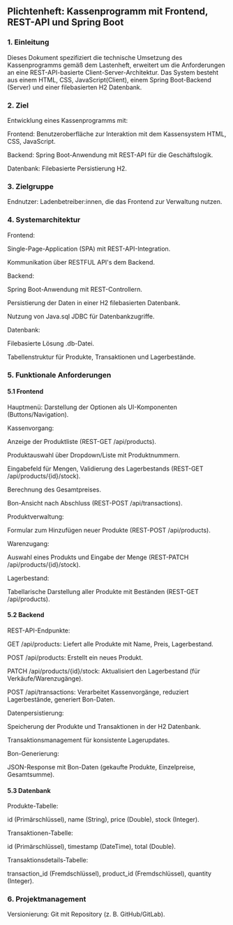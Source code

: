 ## Plichtenheft: Kassenprogramm mit Frontend, REST-API und Spring Boot

### 1. Einleitung
Dieses Dokument spezifiziert die technische Umsetzung des Kassenprogramms gemäß dem Lastenheft, erweitert um die Anforderungen an eine REST-API-basierte Client-Server-Architektur. Das System besteht aus einem HTML, CSS, JavaScript(Client), einem Spring Boot-Backend (Server) und einer filebasierten H2 Datenbank.

### 2. Ziel
Entwicklung eines Kassenprogramms mit:

Frontend: Benutzeroberfläche zur Interaktion mit dem Kassensystem HTML, CSS, JavaScript.

Backend: Spring Boot-Anwendung mit REST-API für die Geschäftslogik.

Datenbank: Filebasierte Persistierung H2.

### 3. Zielgruppe
Endnutzer: Ladenbetreiber:innen, die das Frontend zur Verwaltung nutzen.


### 4. Systemarchitektur
Frontend:

Single-Page-Application (SPA) mit REST-API-Integration.

Kommunikation über RESTFUL API's dem Backend.

Backend:

Spring Boot-Anwendung mit REST-Controllern.

Persistierung der Daten in einer H2 filebasierten Datenbank.

Nutzung von Java.sql JDBC für Datenbankzugriffe.

Datenbank:

Filebasierte Lösung  .db-Datei.

Tabellenstruktur für Produkte, Transaktionen und Lagerbestände.

### 5. Funktionale Anforderungen

#### 5.1 Frontend
Hauptmenü: Darstellung der Optionen als UI-Komponenten (Buttons/Navigation).

Kassenvorgang:

Anzeige der Produktliste (REST-GET /api/products).

Produktauswahl über Dropdown/Liste mit Produktnummern.

Eingabefeld für Mengen, Validierung des Lagerbestands (REST-GET /api/products/{id}/stock).

Berechnung des Gesamtpreises.

Bon-Ansicht nach Abschluss (REST-POST /api/transactions).

Produktverwaltung:

Formular zum Hinzufügen neuer Produkte (REST-POST /api/products).

Warenzugang:

Auswahl eines Produkts und Eingabe der Menge (REST-PATCH /api/products/{id}/stock).

Lagerbestand:

Tabellarische Darstellung aller Produkte mit Beständen (REST-GET /api/products).

#### 5.2 Backend
REST-API-Endpunkte:

GET /api/products: Liefert alle Produkte mit Name, Preis, Lagerbestand.

POST /api/products: Erstellt ein neues Produkt.

PATCH /api/products/{id}/stock: Aktualisiert den Lagerbestand (für Verkäufe/Warenzugänge).

POST /api/transactions: Verarbeitet Kassenvorgänge, reduziert Lagerbestände, generiert Bon-Daten.

Datenpersistierung:

Speicherung der Produkte und Transaktionen in der H2 Datenbank.

Transaktionsmanagement für konsistente Lagerupdates.

Bon-Generierung:

JSON-Response mit Bon-Daten (gekaufte Produkte, Einzelpreise, Gesamtsumme).

#### 5.3 Datenbank
Produkte-Tabelle:

id (Primärschlüssel), name (String), price (Double), stock (Integer).

Transaktionen-Tabelle:

id (Primärschlüssel), timestamp (DateTime), total (Double).

Transaktionsdetails-Tabelle:

transaction_id (Fremdschlüssel), product_id (Fremdschlüssel), quantity (Integer).

### 6. Projektmanagement
Versionierung: Git mit Repository (z. B. GitHub/GitLab).

